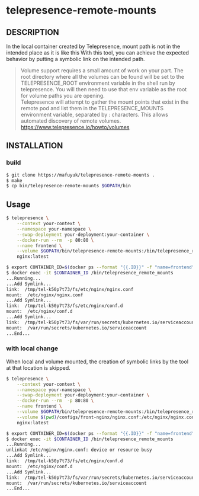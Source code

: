 # telepresence-remote-mounts
## DESCRIPTION
In the local container created by Telepresence, mount path is not in the intended place as it is like this
With this tool, you can achieve the expected behavior by putting a symbolic link on the intended path.

> Volume support requires a small amount of work on your part. The root directory where all the volumes can be found will be set to the TELEPRESENCE_ROOT environment variable in the shell run by telepresence. You will then need to use that env variable as the root for volume paths you are opening.  
> Telepresence will attempt to gather the mount points that exist in the remote pod and list them in the TELEPRESENCE_MOUNTS environment variable, separated by : characters. This allows automated discovery of remote volumes.
https://www.telepresence.io/howto/volumes

##  INSTALLATION
### build
```bash
$ git clone https://mafuyuk/telepresence-remote-mounts .
$ make
$ cp bin/telepresence-remote-mounts $GOPATH/bin
```

## Usage
```bash
$ telepresence \
    --context your-context \
    --namespace your-namespace \
    --swap-deployment your-deployment:your-container \
    --docker-run --rm  -p 80:80 \
    --name frontend \
    --volume $GOPATH/bin/telepresence-remote-mounts:/bin/telepresence_remote_mounts \
    nginx:latest

$ export CONTAINER_ID=$(docker ps --format "{{.ID}}" -f "name=frontend")
$ docker exec -it $CONTAINER_ID /bin/telepresence_remote_mounts
...Running...
...Add Symlink...
link:  /tmp/tel-k50p7t73/fs/etc/nginx/nginx.conf
mount:  /etc/nginx/nginx.conf
...Add Symlink...
link:  /tmp/tel-k50p7t73/fs/etc/nginx/conf.d
mount:  /etc/nginx/conf.d
...Add Symlink...
link:  /tmp/tel-k50p7t73/fs/var/run/secrets/kubernetes.io/serviceaccount
mount:  /var/run/secrets/kubernetes.io/serviceaccount
...End...

```

### with local change
When local and volume mounted, the creation of symbolic links by the tool at that location is skipped.
```bash
$ telepresence \
    --context your-context \
    --namespace your-namespace \
    --swap-deployment your-deployment:your-container \
    --docker-run --rm  -p 80:80 \
    --name frontend \
    --volume $GOPATH/bin/telepresence-remote-mounts:/bin/telepresence_remote_mounts \
    --volume $(pwd)/configs/front-nginx/nginx.conf:/etc/nginx/nginx.conf \
    nginx:latest

$ export CONTAINER_ID=$(docker ps --format "{{.ID}}" -f "name=frontend")
$ docker exec -it $CONTAINER_ID /bin/telepresence_remote_mounts
...Running...
unlinkat /etc/nginx/nginx.conf: device or resource busy
...Add Symlink...
link:  /tmp/tel-k50p7t73/fs/etc/nginx/conf.d
mount:  /etc/nginx/conf.d
...Add Symlink...
link:  /tmp/tel-k50p7t73/fs/var/run/secrets/kubernetes.io/serviceaccount
mount:  /var/run/secrets/kubernetes.io/serviceaccount
...End...
```
